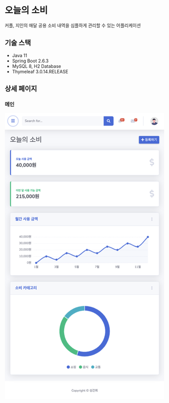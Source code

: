 # 오늘의 소비
커플, 지인의 매달 공용 소비 내역을 심플하게 관리할 수 있는 어플리케이션 

## 기술 스택
* Java 11
* Spring Boot 2.6.3
* MySQL 8, H2 Database
* Thymeleaf 3.0.14.RELEASE

## 상세 페이지

### 메인
![메인 이미지](./src/main/resources/static/img/github/github_main.png)